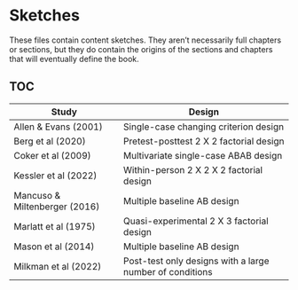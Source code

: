 # Sketches

These files contain content sketches. They aren’t necessarily full chapters or sections, but they do contain the origins of the sections and chapters that will eventually define the book.

## TOC

| Study | Design | 
| - | - | 
| Allen & Evans (2001) | Single-case changing criterion design |
| Berg et al (2020) | Pretest-posttest 2 X 2 factorial design |
| Coker et al (2009) | Multivariate single-case ABAB design | 
| Kessler et al (2022) | Within-person 2 X 2 X 2 factorial design |
| Mancuso & Miltenberger (2016) | Multiple baseline AB design |
| Marlatt et al (1975) | Quasi-experimental 2 X 3 factorial design |
| Mason et al (2014) | Multiple baseline AB design | 
| Milkman et al (2022) | Post-test only designs with a large number of conditions| 